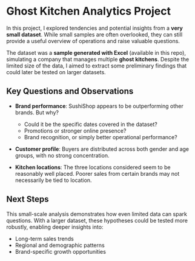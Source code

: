 # Ghost Kitchen Analytics Project  

In this project, I explored tendencies and potential insights from a **very small dataset**. While small samples are often overlooked, they can still provide a useful overview of operations and raise valuable questions.  

The dataset was a **sample generated with Excel** (available in this repo), simulating a company that manages multiple **ghost kitchens**. Despite the limited size of the data, I aimed to extract some preliminary findings that could later be tested on larger datasets.  

## Key Questions and Observations  

- **Brand performance**: SushiShop appears to be outperforming other brands. But why?  
  - Could it be the specific dates covered in the dataset?  
  - Promotions or stronger online presence?  
  - Brand recognition, or simply better operational performance?  

- **Customer profile**: Buyers are distributed across both gender and age groups, with no strong concentration.  

- **Kitchen locations**: The three locations considered seem to be reasonably well placed. Poorer sales from certain brands may not necessarily be tied to location.  

## Next Steps  

This small-scale analysis demonstrates how even limited data can spark questions. With a larger dataset, these hypotheses could be tested more robustly, enabling deeper insights into:  

- Long-term sales trends  
- Regional and demographic patterns  
- Brand-specific growth opportunities  
